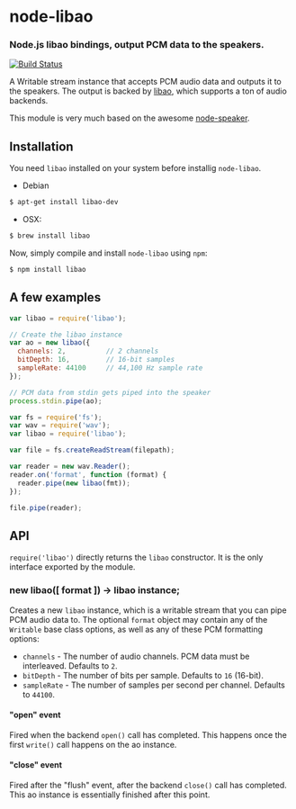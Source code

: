 node-libao
============
### Node.js libao bindings, output PCM data to the speakers.

[![Build Status](https://travis-ci.org/ezequielgarcia/node-libao.svg?branch=master)](https://travis-ci.org/ezequielgarcia/node-libao#)

A Writable stream instance that accepts PCM audio data and outputs it
to the speakers. The output is backed by [libao][ao], which supports
a ton of audio backends.

This module is very much based on the awesome [node-speaker][speaker].

Installation
------------

You need `libao` installed on your system before installig `node-libao`.

- Debian
``` bash
$ apt-get install libao-dev
```

- OSX:
``` bash
$ brew install libao
```

Now, simply compile and install `node-libao` using `npm`:

``` bash
$ npm install libao
```

A few examples
--------------

``` javascript
var libao = require('libao');

// Create the libao instance
var ao = new libao({
  channels: 2,          // 2 channels
  bitDepth: 16,         // 16-bit samples
  sampleRate: 44100     // 44,100 Hz sample rate
});

// PCM data from stdin gets piped into the speaker
process.stdin.pipe(ao);
```

``` javascript
var fs = require('fs');
var wav = require('wav');
var libao = require('libao');

var file = fs.createReadStream(filepath);

var reader = new wav.Reader();
reader.on('format', function (format) {
  reader.pipe(new libao(fmt));
});

file.pipe(reader);
```

API
---

`require('libao')` directly returns the `libao` constructor. It is the only
interface exported by the module.

### new libao([ format ]) -> libao instance;

Creates a new `libao` instance, which is a writable stream that you can pipe
PCM audio data to. The optional `format` object may contain any of the `Writable`
base class options, as well as any of these PCM formatting options:

  * `channels` - The number of audio channels. PCM data must be interleaved. Defaults to `2`.
  * `bitDepth` - The number of bits per sample. Defaults to `16` (16-bit).
  * `sampleRate` - The number of samples per second per channel. Defaults to `44100`.

#### "open" event

Fired when the backend `open()` call has completed. This happens once the first
`write()` call happens on the ao instance.

#### "close" event

Fired after the "flush" event, after the backend `close()` call has completed.
This ao instance is essentially finished after this point.

[speaker]: https://www.npmjs.com/package/speaker
[ao]: https://www.xiph.org/ao/
